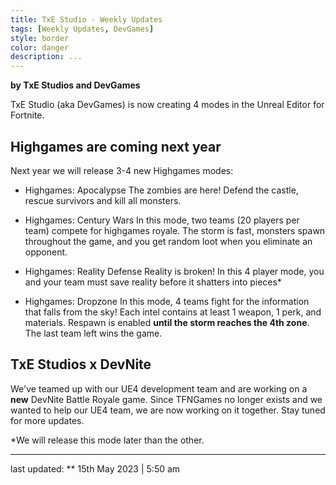 ```yaml
---
title: TxE Studio - Weekly Updates
tags: [Weekly Updates, DevGames]
style: border
color: danger
description: ...
---
```


**by TxE Studios and DevGames**


TxE Studio (aka DevGames) is now creating 4 modes in the Unreal Editor for Fortnite.

## Highgames are coming next year
Next year we will release 3-4 new Highgames modes:

- Highgames: Apocalypse
The zombies are here! Defend the castle, rescue survivors and kill all monsters.

- Highgames: Century Wars
In this mode, two teams (20 players per team) compete for highgames royale. The storm is fast, monsters spawn throughout the game, and you get random loot when you eliminate an opponent.

- Highgames: Reality Defense
Reality is broken! In this 4 player mode, you and your team must save reality before it shatters into pieces*

- Highgames: Dropzone
In this mode, 4 teams fight for the information that falls from the sky! Each intel contains at least 1 weapon, 1 perk, and materials. Respawn is enabled **until the storm reaches the 4th zone**. The last team left wins the game.

## TxE Studios x DevNite
We've teamed up with our UE4 development team and are working on a **new** DevNite Battle Royale game. Since TFNGames no longer exists and we wanted to help our UE4 team, we are now working on it together. Stay tuned for more updates.

*We will release this mode later than the other.
<hr>
last updated: ** 15th May 2023 | 5:50 am
